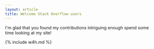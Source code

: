 ```yaml
---
layout: article
title: Welcome Stack Overflow users 
---
```


I'm glad that you found my contributions intriguing enough spend some time looking at my site!

{% include w4h.md %}


